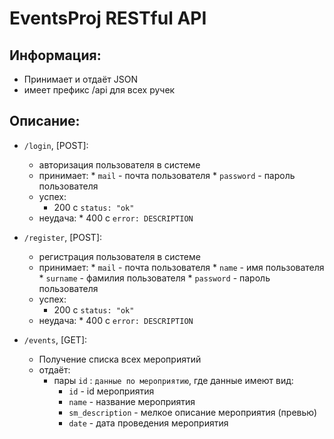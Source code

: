 # EventsProj RESTful API

## Информация:
*   Принимает и отдаёт JSON
*   имеет префикс /api для всех ручек

## Описание:
*   `/login`, [POST]:
    *    авторизация пользователя в системе
    *    принимает:
        *    `mail` - почта пользователя
        *    `password` - пароль пользователя
    *   успех:
        *    200 с `status: "ok"`
    *    неудача:
        *    400 с `error: DESCRIPTION`

*   `/register`, [POST]:
    *    регистрация пользователя в системе
    *    принимает:
        *    `mail` - почта пользователя
        *    `name` - имя пользователя
        *    `surname` - фамилия пользователя
        *    `password` - пароль пользователя
    *   успех:
        *    200 с `status: "ok"`
    *    неудача:
        *    400 с `error: DESCRIPTION`

*   `/events`, [GET]:
    *   Получение списка всех мероприятий
    *   отдаёт:
        *   пары `id` : `данные по мероприятию`, где данные имеют вид:
            *    `id` - id мероприятия
            *    `name` - название мероприятия
            *    `sm_description` - мелкое описание мероприятия (превью)
            *    `date` - дата проведения мероприятия
